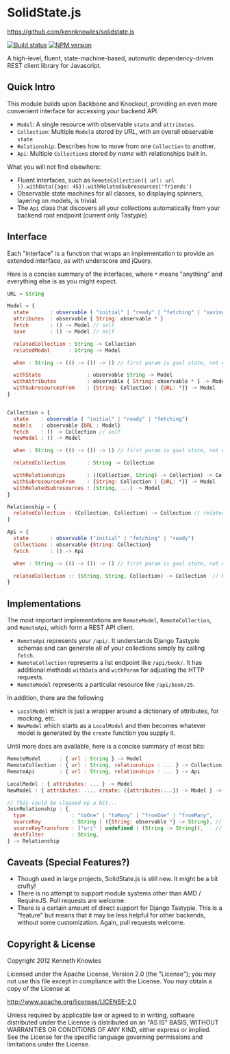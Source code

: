 SolidState.js
=============

https://github.com/kennknowles/solidstate.js

[![Build status](https://travis-ci.org/kennknowles/solidstate.js.png)](https://travis-ci.org/kennknowles/solidstate.js)
[![NPM version](https://badge.fury.io/js/solidstate.png)](http://badge.fury.io/js/solidstate)

A high-level, fluent, state-machine-based, automatic dependency-driven REST client library for Javascript.

Quick Intro
-----------

This module builds upon Backbone and Knockout, providing an even more convenient
interface for accessing your backend API. 

 - `Model`: A single resource with observable `state` and `attributes`.
 - `Collection`: Multiple `Model`s stored _by URL_, with an overall observable `state`
 - `Relationship`: Describes how to move from one `Collection` to another.
 - `Api`: Multiple `Collection`s stored _by name_ with relationships built in.

What you will not find elsewhere:

 - Fluent interfaces, such as `RemoteCollection({ url: url }).withData({age: 45}).withRelatedSubresources('friends')`
 - Observable state machines for all classes, so displaying spinners, layering on models, is trivial.
 - The `Api` class that discovers all your collections automatically from your backend root endpoint (current only Tastypie)


Interface
---------

Each "interface" is a function that wraps an implementation to provide an extended interface, as with underscore and jQuery.

Here is a concise summary of the interfaces, where `*` means "anything" and everything else is as you might expect.

```javascript
URL = String

Model = {
  state       : observable ( "initial" | "ready" | "fetching" | "saving")
  attributes  : observable { String: observable * }
  fetch       : () -> Model // self
  save        : () -> Model // self

  relatedCollection : String -> Collection
  relatedModel      : String -> Model

  when : String -> (() -> ()) -> () // first param is goal state, not event!

  withState               : observable String -> Model
  withAttributes          : observable { String: observable * } -> Model
  withSubresourcesFrom    : {String: Collection | {URL: *}} -> Model
}


Collection = {
  state    : observable ( "initial" | "ready" | "fetching")
  models   : observable {URL : Model}
  fetch    : () -> Collection // self
  newModel : () -> Model

  when : String -> (() -> ()) -> () // first param is goal state, not event!

  relatedCollection       : String -> Collection

  withRelationships       : ((Collection, String) -> Collection) -> Collection
  withSubresourcesFrom    : {String: Collection | {URL: *}} -> Model
  withRelatedSubresources : (String, ...) -> Model
}

Relationship = {
  relatedCollection : (Collection, Collection) -> Collection // relatedCollection(from, to) adds the right filters
}

Api = {
  state       : observable ("initial" | "fetching" | "ready")
  collections : observable {String: Collection}
  fetch       : () -> Api

  when : String -> (() -> ()) -> () // first param is goal state, not event!

  relatedCollection :: (String, String, Collection) -> Collection  // Keyed on source name, attribute name, and taking particular src collection too
}
```

Implementations
---------------

The most important implementations are `RemoteModel`, `RemoteCollection`, and `RemoteApi`, which form a REST API client.

 - `RemoteApi` represents your `/api/`. It understands Django Tastypie schemas and can generate all of your collections simply by calling `fetch`.
 - `RemoteCollection` represents a list endpoint like `/api/book/`. It has additional methods `withData` and `withParam` for adjusting the HTTP requests.
 - `RemoteModel` represents a particular resource like `/api/book/25`.

In addition, there are the following

 - `LocalModel` which is just a wrapper around a dictionary of attributes, for mocking, etc.
 - `NewModel` which starts as a `LocalModel` and then becomes whatever model is generated by the `create` function you supply it.

Until more docs are available, here is a concise summary of most bits:

```javascript
RemoteModel      : { url : String } -> Model
RemoteCollection : { url : String, relationships : ... } -> Collection
RemoteApi        : { url : String, relationships : ... } -> Api

LocalModel : { attributes: ... } -> Model
NewModel : { attributes: ..., create: ({attributes:...}) -> Model } -> Model

// This could be cleaned up a bit...
JoinRelationship : { 
  type               : "toOne" | "toMany" | "fromOne" | "fromMany",
  sourceKey          : String | ({String: observable *} -> String), // Either an attribute or a way to extract the transformed attribute
  sourceKeyTransform : ("uri" | undefined | (String -> String)),    // either "uri" 
  destFilter         : String,
} -> Relationship
```


Caveats (Special Features?)
---------------------------

 - Though used in large projects, SolidState.js is still new. It might be a bit crufty!
 - There is no attempt to support module systems other than AMD / RequireJS. Pull requests are welcome.
 - There is a certain amount of direct support for Django Tastypie. This is a "feature" but means that it may be less helpful for other backends, without some customization. Again, pull requests welcome.


Copyright & License
-------------------

Copyright 2012 Kenneth Knowles

Licensed under the Apache License, Version 2.0 (the "License"); you may not use
this file except in compliance with the License. You may obtain a copy of the
License at

http://www.apache.org/licenses/LICENSE-2.0

Unless required by applicable law or agreed to in writing, software distributed
under the License is distributed on an "AS IS" BASIS, WITHOUT WARRANTIES OR
CONDITIONS OF ANY KIND, either express or implied. See the License for the
specific language governing permissions and limitations under the License.

